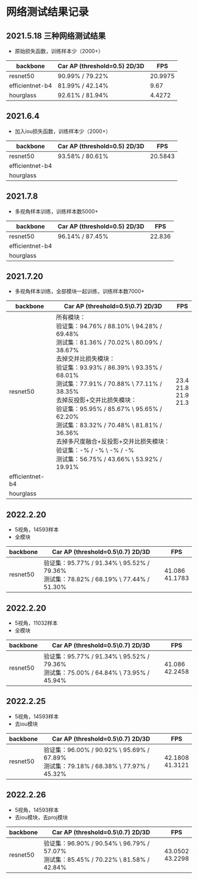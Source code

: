 # 网络测试结果记录

## 2021.5.18 三种网络测试结果
- 原始损失函数，训练样本少（2000+）

| backbone            | Car AP (threshold=0.5)  2D/3D      | FPS                             |
|---------------------|------------------------------------|---------------------------------|
| resnet50            | 90.99% / 79.22%                    | 20.9975                         |
| efficientnet-b4     | 81.99% / 42.14%                    | 9.67                            |
| hourglass           | 92.61% / 81.94%                    | 4.4272                          |


## 2021.6.4
- 加入iou损失函数，训练样本少（2000+）

| backbone            | Car AP (threshold=0.5)  2D/3D      | FPS                             |
|---------------------|------------------------------------|---------------------------------|
| resnet50            | 93.58% / 80.61%                    | 20.5843                         |
| efficientnet-b4     |                     |                             |
| hourglass           |                     |                           |


## 2021.7.8
- 多视角样本训练，训练样本数5000+

| backbone            | Car AP (threshold=0.5)  2D/3D      | FPS                             |
|---------------------|------------------------------------|---------------------------------|
| resnet50            | 96.14% / 87.45%                    | 22.836                         |
| efficientnet-b4     |                     |                             |
| hourglass           |                     |                           |


## 2021.7.20
- 多视角样本训练，全部模块一起训练，训练样本数7000+

| backbone            |       Car AP (threshold=0.5\\0.7)  2D/3D        |     FPS                             |
|---------------------|-------------------------------------------------|-------------------------------------|
| resnet50            | 所有模块：<br/>验证集：94.76% / 88.10%   \\   94.28% / 69.48%<br/>测试集：81.36% / 70.02%   \\   80.09% / 38.67%   <br/>去掉交并比损失模块：<br/>验证集：93.93% / 86.39%   \\   93.35% / 68.01%<br/>测试集：77.91% / 70.88%   \\   77.11% / 38.35%  <br/>去掉反投影+交并比损失模块：<br/>验证集：95.95% / 85.67%   \\   95.65% / 62.20%<br/>测试集：83.32% / 70.48%   \\   81.81% / 36.36%  <br/>去掉多尺度融合+反投影+交并比损失模块：<br/>验证集：-% / -%   \\   -% / -%<br/>测试集：56.75% / 43.66%   \\   53.92% / 19.91% |23.4 <br/>21.8 <br/>21.9 <br/>21.3                       |
| efficientnet-b4     |                     |                           |
| hourglass           |                     |                           |

## 2022.2.20
- 5视角，14593样本
- 全模块

| backbone            |       Car AP (threshold=0.5\\0.7)  2D/3D        |     FPS                             |
|---------------------|-------------------------------------------------|-------------------------------------|
| resnet50            | 验证集：95.77% / 91.34%   \\   95.52% / 79.36%<br/>测试集：78.82% / 68.19%   \\   77.44% / 51.30%    |41.086 <br/>41.1783 |

## 2022.2.20
- 5视角，11032样本
- 全模块

| backbone            |       Car AP (threshold=0.5\\0.7)  2D/3D        |     FPS                             |
|---------------------|-------------------------------------------------|-------------------------------------|
| resnet50            | 验证集：95.77% / 91.34%   \\   95.52% / 79.36%<br/>测试集：75.00% / 64.84%   \\   73.95% / 45.94%    |41.086 <br/>42.2458 |

## 2022.2.25
- 5视角，14593样本
- 去iou模块

| backbone            |       Car AP (threshold=0.5\\0.7)  2D/3D        |     FPS                             |
|---------------------|-------------------------------------------------|-------------------------------------|
| resnet50            | 验证集：96.00% / 90.92%   \\   95.69% / 67.89%<br/>测试集：79.18% / 68.38%   \\   77.97% / 45.32%    |42.1808 <br/>41.3121 |

## 2022.2.26
- 5视角，14593样本
- 去iou模块，去proj模块

| backbone            |       Car AP (threshold=0.5\\0.7)  2D/3D        |     FPS                             |
|---------------------|-------------------------------------------------|-------------------------------------|
| resnet50            | 验证集：96.90% / 90.54%   \\   96.79% / 57.07%<br/>测试集：85.45% / 70.22%   \\   81.58% / 42.84%    |43.0502 <br/>43.2298 |

